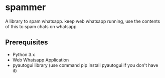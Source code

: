 # spammer
A library to spam whatsapp.
keep web whatsapp running, use the contents of this to spam chats on whatsapp

<h2>Prerequisites</h2>
<ul>
<li>Python 3.x</li>
<li>Web Whatsapp Application</li>
<li>pyautogui library (use command pip install pyautogui if you don't have it)</li>
</ul>
